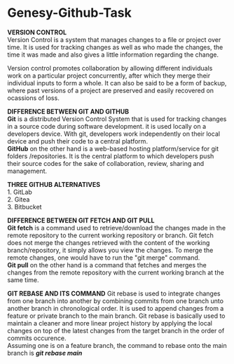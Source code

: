 # Genesy-Github-Task

**VERSION CONTROL**<br> 
Version Control is a system that manages changes to a file or project over time. It is used for tracking changes as well as who made the changes, the time it was made and also gives a little information regarding the change. 

Version control promotes collaboration by allowing different individuals work on a particular project concurrently, after which they merge their individual inputs to form a whole. It can also be said to be a form of backup, where past versions of a project are preserved and easily recovered on ocassions of loss.

**DIFFERENCE BETWEEN GIT AND GITHUB**<br>
**Git** is a distributed Version Control System that is used for tracking changes in a source code during software development. it is used locally on a developers device. With git, developers work independently on their local device and push their code to a central platform.<br>
**GitHub** on the other hand is a web-based hosting platform/service for git folders /repositories. It is the central platform to which developers push their source codes for the sake of collaboration, review, sharing and management. 

**THREE GITHUB ALTERNATIVES**<br>1. GitLab<br>
2. Gitea<br>
3. Bitbucket<br>

**DIFFERENCE BETWEEN GIT FETCH AND GIT PULL**<br>
**Git fetch** is a command used to retrieve/download the changes made in the remote repository to the current working repository or branch. Git fetch does not merge the changes retrieved with the content of the working branch/repository, it simply allows you view the changes. To merge the remote changes, one would have to run the "git merge" command.<br>
**Git pull** on the other hand is a command that fetches and merges the changes from the remote repository with the current working branch at the same time. 

**GIT REBASE AND ITS COMMAND**
Git rebase is used to integrate changes from one branch into another by combining commits from one branch unto another branch in chronological order. It is used to append changes from a feature or private branch to the main branch. Git rebase is basically used to maintain a cleaner and more linear project history by applying the local changes on top of the latest changes from the target branch in the order of commits occurence.<br>
Assuming one is on a feature branch, the command to rebase onto the main branch is ***git rebase main***

